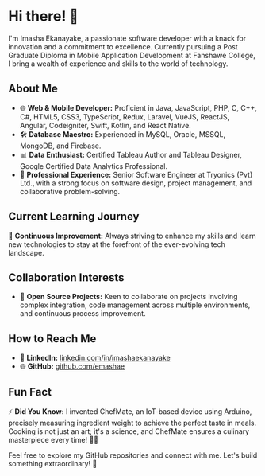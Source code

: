# Hi there! 👋

I'm Imasha Ekanayake, a passionate software developer with a knack for innovation and a commitment to excellence. Currently pursuing a Post Graduate Diploma in Mobile Application Development at Fanshawe College, I bring a wealth of experience and skills to the world of technology.

## About Me

- 🌐 **Web & Mobile Developer:** Proficient in Java, JavaScript, PHP, C, C++, C#, HTML5, CSS3, TypeScript, Redux, Laravel, VueJS, ReactJS, Angular, Codeigniter, Swift, Kotlin, and React Native.
- 🛠️ **Database Maestro:** Experienced in MySQL, Oracle, MSSQL, MongoDB, and Firebase.
- 📊 **Data Enthusiast:** Certified Tableau Author and Tableau Designer, Google Certified Data Analytics Professional.
- 💼 **Professional Experience:** Senior Software Engineer at Tryonics (Pvt) Ltd., with a strong focus on software design, project management, and collaborative problem-solving.

## Current Learning Journey

🌱 **Continuous Improvement:** Always striving to enhance my skills and learn new technologies to stay at the forefront of the ever-evolving tech landscape.

## Collaboration Interests

- 🚀 **Open Source Projects:** Keen to collaborate on projects involving complex integration, code management across multiple environments, and continuous process improvement.

## How to Reach Me

- 📱 **LinkedIn:** [linkedin.com/in/imashaekanayake](https://www.linkedin.com/in/imashaekanayake/)
- 🌐 **GitHub:** [github.com/emashae](https://github.com/emashae)

## Fun Fact

⚡ **Did You Know:** I invented ChefMate, an IoT-based device using Arduino, precisely measuring ingredient weight to achieve the perfect taste in meals. Cooking is not just an art; it's a science, and ChefMate ensures a culinary masterpiece every time! 🍲🤖

Feel free to explore my GitHub repositories and connect with me. Let's build something extraordinary! 🚀
